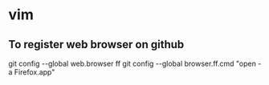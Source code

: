 # vim

## To register web browser on github
git config --global web.browser ff
git config --global browser.ff.cmd "open -a Firefox.app"
